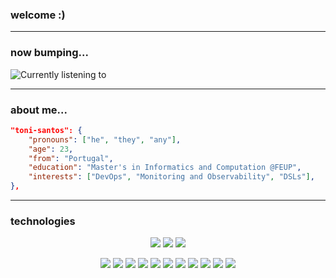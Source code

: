 ### welcome :)

------------------------------

### now bumping...

![Currently listening to](https://github-readme-lastfm-stats.netlify.app/.netlify/functions/card?user=n4gi7o&theme=dark&show_scrobbles=true)

------------------------------

### about me...

```json
"toni-santos": {
	"pronouns": ["he", "they", "any"],
	"age": 23,
	"from": "Portugal",
	"education": "Master's in Informatics and Computation @FEUP",
	"interests": ["DevOps", "Monitoring and Observability", "DSLs"],
},
```
------------------------------

### technologies

<p align="center">
	<img src="https://img.shields.io/badge/Arch_Linux-1793D1?style=for-the-badge&logo=arch-linux&logoColor=white"/>
	<img src="https://img.shields.io/badge/Windows-0078D6?style=for-the-badge&logo=windows&logoColor=white"/>
	<img src="https://img.shields.io/badge/Fedora-51A2DA?style=for-the-badge&logo=fedora&logoColor=fff"/>
</p>
<p align="center">
	<img src="https://img.shields.io/badge/TypeScript-3178C6?style=for-the-badge&logo=typescript&logoColor=fff"/>
	<img src="https://img.shields.io/badge/HTML5-E34F26?style=for-the-badge&logo=html5&logoColor=white"/>
	<img src="https://img.shields.io/badge/Python-3776AB?style=for-the-badge&logo=python&logoColor=white"/>
	<img src="https://img.shields.io/badge/C%2B%2B-00599C?style=for-the-badge&logo=c%2B%2B&logoColor=white"/>
	<img src="https://img.shields.io/badge/Node.js-339933?style=for-the-badge&logo=nodedotjs&logoColor=white"/>
	<img src="https://img.shields.io/badge/Java-%23ED8B00.svg?style=for-the-badge&logo=openjdk&logoColor=white"/>
	<img src="https://img.shields.io/badge/Docker-2496ED?style=for-the-badge&logo=docker&logoColor=fff"/>
	<img src="https://img.shields.io/badge/PyTorch-ee4c2c?style=for-the-badge&logo=pytorch&logoColor=white"/>
	<img src="https://img.shields.io/badge/React-%2320232a.svg?style=for-the-badge&logo=react&logoColor=%2361DAFB"/>
	<img src="https://img.shields.io/badge/Vue.js-4FC08D?style=for-the-badge&logo=vuedotjs&logoColor=fff"/>
	<img src="https://img.shields.io/badge/GitHub_Actions-2088FF?style=for-the-badge&logo=github-actions&logoColor=white"/>
</p>
